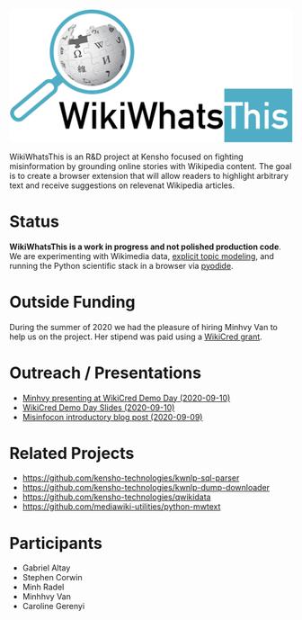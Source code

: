 ![GitHub Logo](/wiki_whats_this_logo.jpeg)

WikiWhatsThis is an R&D project at Kensho focused on fighting misinformation by grounding online stories with Wikipedia content. The goal is to create a browser extension that will allow readers to highlight arbitrary text and receive suggestions on relevenat Wikipedia articles.   

# Status
**WikiWhatsThis is a work in progress and not polished production code**. We are experimenting with Wikimedia data, [explicit topic modeling](http://www.cs.technion.ac.il/~shaulm/papers/pdf/Egozi-Gabrilovich-Markovitch-TOIS2011.pdf), and running the Python scientific stack in a browser via [pyodide](https://github.com/iodide-project/pyodide). 

# Outside Funding 
During the summer of 2020 we had the pleasure of hiring Minhvy Van to help us on the project. Her stipend was paid using a [WikiCred grant](https://misinfocon.com/introducing-the-second-round-of-wikicred-grantees-6aa788dc0850). 

# Outreach / Presentations
* [Minhvy presenting at WikiCred Demo Day (2020-09-10)](https://www.youtube.com/watch?v=C7ttHUokqes)
* [WikiCred Demo Day Slides (2020-09-10)](https://drive.google.com/file/d/13CibYDq-3PG4AM9hyRfo_7M0bHY7sNug/view?usp=sharing)
* [Misinfocon introductory blog post (2020-09-09)](https://misinfocon.com/wikiwhatsthis-will-battle-misinformation-by-grounding-online-stories-with-wikipedia-content-f7db3489f4ea)

# Related Projects
* https://github.com/kensho-technologies/kwnlp-sql-parser
* https://github.com/kensho-technologies/kwnlp-dump-downloader
* https://github.com/kensho-technologies/qwikidata
* https://github.com/mediawiki-utilities/python-mwtext

# Participants
* Gabriel Altay
* Stephen Corwin
* Minh Radel
* Minhhvy Van
* Caroline Gerenyi

